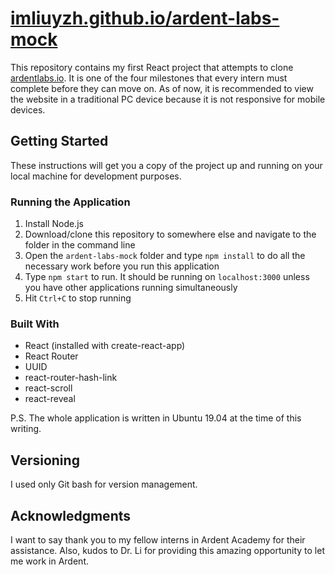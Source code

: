 # [imliuyzh.github.io/ardent-labs-mock](http://imliuyzh.github.io/ardent-labs-mock)
This repository contains my first React project that attempts to clone [ardentlabs.io](ardentlabs.io). It is one of the four milestones that every intern must complete before they can move on. As of now, it is recommended to view the website in a traditional PC device because it is not responsive for mobile devices.

## Getting Started
These instructions will get you a copy of the project up and running on your local machine for development purposes.

### Running the Application
1. Install Node.js
2. Download/clone this repository to somewhere else and navigate to the folder in the command line
3. Open the `ardent-labs-mock` folder and type `npm install` to do all the necessary work before you run this application
4. Type `npm start` to run. It should be running on `localhost:3000` unless you have other applications running simultaneously
5. Hit `Ctrl+C` to stop running

### Built With
- React (installed with create-react-app)
- React Router
- UUID
- react-router-hash-link
- react-scroll
- react-reveal

P.S. The whole application is written in Ubuntu 19.04 at the time of this writing.

## Versioning
I used only Git bash for version management.

## Acknowledgments
I want to say thank you to my fellow interns in Ardent Academy for their assistance. Also, kudos to Dr. Li for providing this amazing opportunity to let me work in Ardent.
